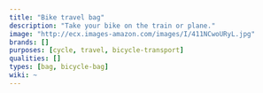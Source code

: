 ```yaml
---
title: "Bike travel bag"
description: "Take your bike on the train or plane."
image: "http://ecx.images-amazon.com/images/I/411NCwoURyL.jpg"
brands: []
purposes: [cycle, travel, bicycle-transport]
qualities: []
types: [bag, bicycle-bag]
wiki: ~
---
```

